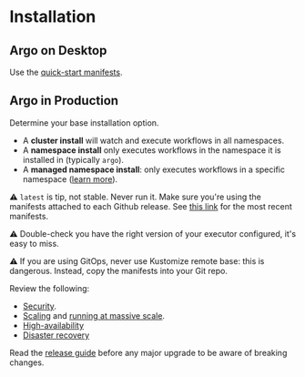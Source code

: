 # Installation

## Argo on Desktop

Use the [quick-start manifests](quick-start.md).

## Argo in Production

Determine your base installation option.

* A **cluster install** will watch and execute workflows in all namespaces.
* A **namespace install** only executes workflows in the namespace it is installed in (typically `argo`).
* A **managed namespace install**: only executes workflows in a specific namespace ([learn more](managed-namespace.md)).

⚠️ `latest` is tip, not stable. Never run it. Make sure you're using the manifests attached to each Github release. See [this link](https://github.com/argoproj/argo-workflows/releases/latest) for the most recent manifests.

⚠️ Double-check you have the right version of your executor configured, it's easy to miss.

⚠️ If you are using GitOps, never use Kustomize remote base: this is dangerous. Instead, copy the manifests into your Git repo.

Review the following:

* [Security](security.md).
* [Scaling](scaling.md) and [running at massive scale](running-at-massive-scale.md).
* [High-availability](high-availability.md)
* [Disaster recovery](disaster-recovery.md)

Read the [release guide](releases.md) before any major upgrade to be aware of breaking changes.
